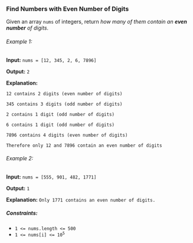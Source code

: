 <h3>Find Numbers with Even Number of Digits</h3>

<p>Given an array <code>nums</code> of integers, return <i>how many of them contain an <b>even number</b> of digits</i>.</p>

<h6>Example 1:</h6>
<p><b>Input:</b> <code>nums = [12, 345, 2, 6, 7896]</code></p>
<p><b>Output:</b> <code>2</code></p>
<p><b>Explanation:</b> <code><br>
12 contains 2 digits (even number of digits)<br>
345 contains 3 digits (odd number of digits)<br>
2 contains 1 digit (odd number of digits)<br>
6 contains 1 digit (odd number of digits)<br>
7896 contains 4 digits (even number of digits)<br>
Therefore only 12 and 7896 contain an even number of digits</code></p>

<h6>Example 2:</h6>
<p><b>Input:</b> <code>nums = [555, 901, 482, 1771]</code></p>
<p><b>Output:</b> <code>1</code></p>
<p><b>Explanation:</b> <code>Only 1771 contains an even number of digits.</code></p>


<h5>Constraints:</h5>
<ul>
    <li><code>1 <= nums.length <= 500</code></li>
    <li><code>1 <= nums[i] <= 10<sup>5</sup></code></li>
</ul>
